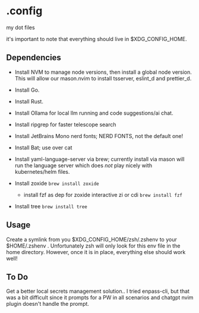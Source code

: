 # .config

my dot files

it's important to note that everything should live in $XDG_CONFIG_HOME.


## Dependencies

- Install NVM to manage node versions, then install a global node version. This will allow our mason.nvim to install tsserver, eslint_d and prettier_d.

- Install Go.

- Install Rust.

- Install Ollama for local llm running and code suggestions/ai chat.

- Install ripgrep for faster telescope search

- Install JetBrains Mono nerd fonts; NERD FONTS, not the default one!

- Install Bat; use over cat

- Install yaml-language-server via brew; currently install via mason will run the language server which does _not_ play nicely with kubernetes/helm files.

- Install zoxide `brew install zoxide`
  - install fzf as dep for zoxide interactive zi or cdi `brew install fzf`

- Install tree `brew install tree`

## Usage

Create a symlink from you $XDG_CONFIG_HOME/zsh/.zshenv to your $HOME/.zshenv . Unfortunately zsh will only look for this env file in the home directory. However, once it is in place, everything else should work well!

## To Do

Get a better local secrets management solution.. I tried enpass-cli, but that was a bit difficult since it prompts for a PW in all scenarios and chatgpt nvim plugin doesn't handle the prompt.
